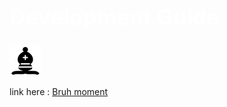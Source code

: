 <style>
    .heading1 {
    color: White;
    font-weight:700;
    font-size: 35px;
    }

</style>

<h1 id="identifier" class="heading1">Development Guide</h1>

<img src="Media\BISHOP_BLACK.png" alt="">

link here : <a href="https://www.youtube.com/watch?v=y9NOjyR0FSk&ab_channel=What%27sTherapy%3F">Bruh moment</a>